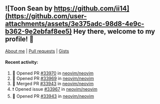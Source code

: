## ![Toon Sean by https://github.com/ii14](https://github.com/user-attachments/assets/3e375adc-98d8-4e9c-b362-9e2ebfaf8ee5) Hey there, welcome to my profile! 👋

[About me](https://seandewar.github.io/)
 | [Pull requests](https://github.com/search?p=1&q=author%3Aseandewar+is%3Apr)
 | [Gists](https://gist.github.com/seandewar)

#### Recent activity:

<!--START_SECTION:activity-->
1. 💪 Opened PR [#33970](https://github.com/neovim/neovim/pull/33970) in [neovim/neovim](https://github.com/neovim/neovim)
2. 💪 Opened PR [#33969](https://github.com/neovim/neovim/pull/33969) in [neovim/neovim](https://github.com/neovim/neovim)
3. 🎉 Merged PR [#33943](https://github.com/neovim/neovim/pull/33943) in [neovim/neovim](https://github.com/neovim/neovim)
4. ❗ Opened issue [#33967](https://github.com/neovim/neovim/issues/33967) in [neovim/neovim](https://github.com/neovim/neovim)
5. 💪 Opened PR [#33943](https://github.com/neovim/neovim/pull/33943) in [neovim/neovim](https://github.com/neovim/neovim)
<!--END_SECTION:activity-->
